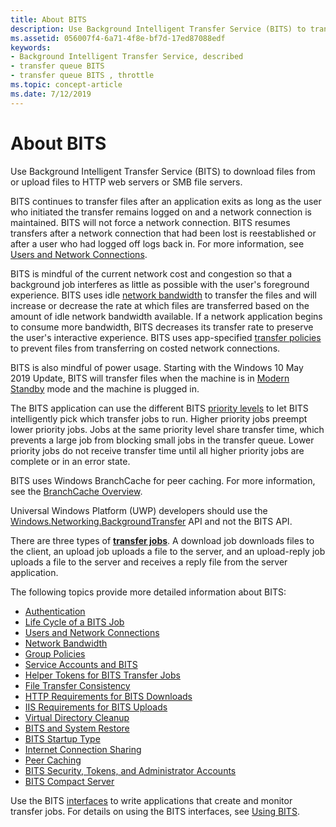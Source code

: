```yaml
---
title: About BITS
description: Use Background Intelligent Transfer Service (BITS) to transfer files asynchronously between a client and a server.
ms.assetid: 056007f4-6a71-4f8e-bf7d-17ed87088edf
keywords:
- Background Intelligent Transfer Service, described
- transfer queue BITS
- transfer queue BITS , throttle
ms.topic: concept-article
ms.date: 7/12/2019
---
```


# About BITS

Use Background Intelligent Transfer Service (BITS) to download files from or upload files to HTTP web servers or SMB file servers. 

BITS continues to transfer files after an application exits as long as the user who initiated the transfer remains logged on and a network connection is maintained. BITS will not force a network connection. BITS resumes transfers after a network connection that had been lost is reestablished or after a user who had logged off logs back in. For more information, see [Users and Network Connections](users-and-network-connections.md).

BITS is mindful of the current network cost and congestion so that a background job interferes as little as possible with the user's foreground experience. BITS uses idle [network bandwidth](network-bandwidth.md) to transfer the files and will increase or decrease the rate at which files are transferred based on the amount of idle network bandwidth available. If a network application begins to consume more bandwidth, BITS decreases its transfer rate to preserve the user's interactive experience. BITS uses app-specified [transfer policies](how-to-block-a-bits-job-from-downloading-over-an-expensive-connection.md) to prevent files from transferring on costed network connections.

BITS is also mindful of power usage. Starting with the Windows 10 May 2019 Update, BITS will transfer files when the machine is in [Modern Standby](/windows-hardware/design/device-experiences/modern-standby) mode and the machine is plugged in.

The BITS application can use the different BITS [priority levels](/windows/desktop/api/Bits/ne-bits-bg_job_priority) to let BITS intelligently pick which transfer jobs to run. Higher priority jobs preempt lower priority jobs. Jobs at the same priority level share transfer time, which prevents a large job from blocking small jobs in the transfer queue. Lower priority jobs do not receive transfer time until all higher priority jobs are complete or in an error state.

BITS uses Windows BranchCache for peer caching. For more information, see the [BranchCache Overview](/previous-versions/windows/it-pro/windows-7/dd755969(v=ws.10)).

Universal Windows Platform (UWP) developers should use the [Windows.Networking.BackgroundTransfer](/uwp/api/Windows.Networking.BackgroundTransfer) API and not the BITS API.

There are three types of [**transfer jobs**](/windows/desktop/api/Bits/ne-bits-bg_job_type). A download job downloads files to the client, an upload job uploads a file to the server, and an upload-reply job uploads a file to the server and receives a reply file from the server application.

The following topics provide more detailed information about BITS:

-   [Authentication](authentication.md)
-   [Life Cycle of a BITS Job](life-cycle-of-a-bits-job.md)
-   [Users and Network Connections](users-and-network-connections.md)
-   [Network Bandwidth](network-bandwidth.md)
-   [Group Policies](group-policies.md)
-   [Service Accounts and BITS](service-accounts-and-bits.md)
-   [Helper Tokens for BITS Transfer Jobs](helper-tokens-for-bits-transfer-jobs.md)
-   [File Transfer Consistency](file-transfer-consistency.md)
-   [HTTP Requirements for BITS Downloads](http-requirements-for-bits-downloads.md)
-   [IIS Requirements for BITS Uploads](iis-requirements-for-bits-uploads.md)
-   [Virtual Directory Cleanup](virtual-directory-cleanup.md)
-   [BITS and System Restore](bits-and-system-restore.md)
-   [BITS Startup Type](bits-startup-type.md)
-   [Internet Connection Sharing](internet-connection-sharing.md)
-   [Peer Caching](peer-caching.md)
-   [BITS Security, Tokens, and Administrator Accounts](user-account-control-and-bits.md)
-   [BITS Compact Server](bits-compact-server.md)

Use the BITS [interfaces](bits-interfaces.md) to write applications that create and monitor transfer jobs. For details on using the BITS interfaces, see [Using BITS](using-bits.md).
